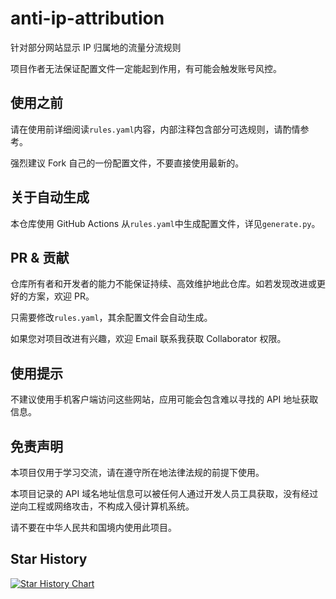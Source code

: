 # anti-ip-attribution

针对部分网站显示 IP 归属地的流量分流规则

项目作者无法保证配置文件一定能起到作用，有可能会触发账号风控。

## 使用之前

请在使用前详细阅读`rules.yaml`内容，内部注释包含部分可选规则，请酌情参考。

强烈建议 Fork 自己的一份配置文件，不要直接使用最新的。

## 关于自动生成

本仓库使用 GitHub Actions 从`rules.yaml`中生成配置文件，详见`generate.py`。

## PR & 贡献

仓库所有者和开发者的能力不能保证持续、高效维护地此仓库。如若发现改进或更好的方案，欢迎 PR。

只需要修改`rules.yaml`，其余配置文件会自动生成。

如果您对项目改进有兴趣，欢迎 Email 联系我获取 Collaborator 权限。

## 使用提示

不建议使用手机客户端访问这些网站，应用可能会包含难以寻找的 API 地址获取信息。

## 免责声明

本项目仅用于学习交流，请在遵守所在地法律法规的前提下使用。

本项目记录的 API 域名地址信息可以被任何人通过开发人员工具获取，没有经过逆向工程或网络攻击，不构成入侵计算机系统。

请不要在中华人民共和国境内使用此项目。

## Star History

[![Star History Chart](https://api.star-history.com/svg?repos=lwd-temp/anti-ip-attribution&type=Date)](https://star-history.com/#lwd-temp/anti-ip-attribution&Date)
